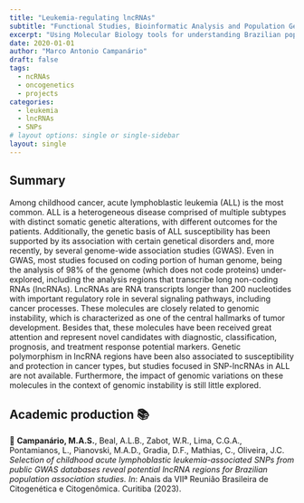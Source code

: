 ```yaml
---
title: "Leukemia-regulating lncRNAs"
subtitle: "Functional Studies, Bioinformatic Analysis and Population Genetics"
excerpt: "Using Molecular Biology tools for understanding Brazilian populations genetic diversity."
date: 2020-01-01
author: "Marco Antonio Campanário"
draft: false
tags:
  - ncRNAs
  - oncogenetics
  - projects
categories:
  - leukemia
  - lncRNAs
  - SNPs
# layout options: single or single-sidebar
layout: single
---
```


## Summary

Among childhood cancer, acute lymphoblastic leukemia (ALL) is the most common. ALL is a heterogeneous disease comprised of multiple subtypes with distinct somatic genetic alterations, with different outcomes for the patients. Additionally, the genetic basis of ALL susceptibility has been supported by its association with certain genetical disorders and, more recently, by several genome-wide association studies (GWAS). Even in GWAS, most studies focused on coding portion of human genome, being the analysis of 98% of the genome (which does not code proteins) under-explored, including the analysis regions that transcribe long non-coding RNAs (lncRNAs). LncRNAs are RNA transcripts longer than 200 nucleotides with important regulatory role in several signaling pathways, including cancer processes. These molecules are closely related to genomic instability, which is characterized as one of the central hallmarks of tumor development. Besides that, these molecules have been received great attention and represent novel candidates with diagnostic, classification, prognosis, and treatment response potential markers. Genetic polymorphism in lncRNA regions have been also associated to susceptibility and protection in cancer types, but studies focused in SNP-lncRNAs in ALL are not available. Furthermore, the impact of genomic variations on these molecules in the context of genomic instability is still little explored.


## Academic production :books:
:page_facing_up:  **Campanário, M.A.S.**, Beal, A.L.B., Zabot, W.R., Lima, C.G.A., Pontamianos, L., Pianovski, M.A.D., Gradia, D.F., Mathias, C., Oliveira, J.C. *Selection of childhood acute lymphoblastic leukemia-associated SNPs from public GWAS databases reveal potential lncRNA regions for Brazilian population association studies.* *In*: Anais da VIIª Reunião Brasileira de Citogenética e Citogenômica. Curitiba (2023).
